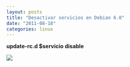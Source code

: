 ```yaml
---
layout: posts
title: "Desactivar servicios en Debian 6.0"
date: "2011-08-18"
categories: linux
---
```


**update-rc.d $servicio disable**

![](https://blogger.googleusercontent.com/tracker/3262098284547378612-4128019511598534720?l=tablondesastre.blogspot.com)
